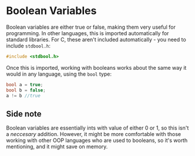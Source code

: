 # Boolean Variables

Boolean variables are either true or false, making them very useful for programming. In other languages, this is imported automatically for standard libraries. For C, these aren't included automatically - you need to include `stdbool.h`:

```c
#include <stdbool.h>
```

Once this is imported, working with booleans works about the same way it would in any language, using the `bool` type:

```c
bool a = true;
bool b = false;
a != b //true
```

## Side note

Boolean variables are essentially ints with value of either 0 or 1, so this isn't a *neccesary* addition. However, it might be more comfortable with those working with other OOP languages who are used to booleans, so it's worth mentioning, and it might save on memory.
